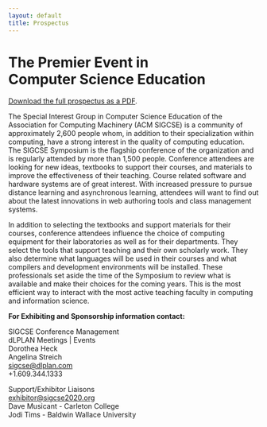 ```yaml
---
layout: default
title: Prospectus
---
```


# The Premier Event in <br> Computer Science Education

<div class = "alert alert-success">
 <span class="glyphicon glyphicon-align-left" aria-hidden="true"></span> <a href = "{{ '/pdf/SIGCSE_2020_Prospectus.pdf' | prepend: site.baseurl }}">Download the full prospectus as a PDF</a>.
</div>

<div class = "row">
  <div class = "col-md-6">
<p> The Special Interest Group in Computer Science Education of the Association for Computing Machinery
(ACM SIGCSE) is a community of approximately 2,600 people whom, in addition to their specialization within computing,
have a strong interest in the quality of computing education. The SIGCSE Symposium is the flagship conference of the
organization and is regularly attended by more than 1,500 people. Conference attendees are looking for new ideas,
textbooks to support their courses, and materials to improve the effectiveness of their teaching. Course related software
and hardware systems are of great interest. With increased pressure to pursue distance learning and asynchronous
learning, attendees will want to find out about the latest innovations in web authoring tools and class management systems.</p>
<p>
In addition to selecting the textbooks and support
materials for their courses, conference attendees
influence the choice of computing equipment for their
laboratories as well as for their departments. They select
the tools that support teaching and their own scholarly
work. They also determine what languages will be used
in their courses and what compilers and development
environments will be installed. These professionals set
aside the time of the Symposium to review what is
available and make their choices for the coming years.
This is the most efficient way to interact with the most active
teaching faculty in computing and information science.
</p>  </div>


<p><b>For Exhibiting and Sponsorship information contact:</b>
 
<p>SIGCSE Conference Management<br>
dLPLAN Meetings | Events<br>
Dorothea Heck<br>
Angelina Streich<br>
<a href="mailto:sigcse@dlplan.com">sigcse@dlplan.com</a><br>
+1.609.344.1333<br>

<p>Support/Exhibitor Liaisons<br>
<a href="mailto:exhibitor@sigcse2020.org">exhibitor@sigcse2020.org</a><br>
Dave Musicant - Carleton College<br>
Jodi Tims - Baldwin Wallace University

